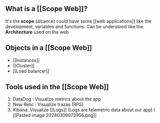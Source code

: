 ## What is a [[Scope Web]]?

It's the **scope** (alcance) could have some [[web applications]] like the development, variables and functions. Can be understood like the **Architecture** used on the web

## Objects in a [[Scope Web]]
* [[Instances]] 
* [[Cluster]]
* [[Load balancer]]


## Tools used in the [[Scope Web]]

1. DataDog : Visualize metrics about the app
2. New Relic : Visualize trazas (RPS)
3. Kibana: Visualize [[Logs]] (Logs are telemetric data about our app)
![[Pasted image 20240306073956.png]]
